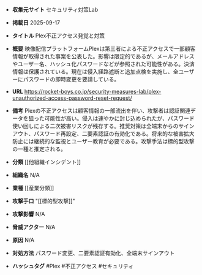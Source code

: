 - **収集元サイト**
セキュリティ対策Lab

- **掲載日**
2025-09-17

- **タイトル**
Plex不正アクセス発覚と対策

- **概要**
映像配信プラットフォームPlexは第三者による不正アクセスで一部顧客情報が取得された事案を公表した。影響は限定的であるが、メールアドレスやユーザー名、ハッシュ化パスワードなどが参照された可能性がある。決済情報は保護されている。現在は侵入経路遮断と追加点検を実施し、全ユーザーにパスワードの即時変更を要請している。

- **URL**
https://rocket-boys.co.jp/security-measures-lab/plex-unauthorized-access-password-reset-request/

- **備考**
Plexの不正アクセスは顧客情報の一部流出を伴い、攻撃者は認証関連データを狙った可能性が高い。侵入は速やかに封じ込められたが、パスワード使い回しによる二次被害リスクが残存する。推奨対策は全端末からのサインアウト、パスワード再設定、二要素認証の有効化である。将来的な被害拡大防止には継続的な監視とユーザー教育が必要である。攻撃手法は標的型攻撃の一種と推定される。

- **分類**
[[他組織インシデント]]

- **組織名**
N/A

- **業種**
[[産業分類]]

- **攻撃手口**
"[[標的型攻撃]]"

- **攻撃影響**
N/A

- **脅威アクター**
N/A

- **原因**
N/A

- **対処方法**
パスワード変更、二要素認証有効化、全端末サインアウト

- **ハッシュタグ**
#Plex #不正アクセス #セキュリティ
